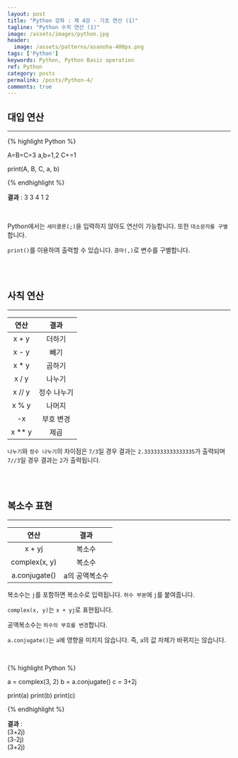 ```yaml
---
layout: post
title: "Python 강좌 : 제 4강 - 기초 연산 (1)"
tagline: "Python 수치 연산 (1)"
image: /assets/images/python.jpg
header:
  image: /assets/patterns/asanoha-400px.png
tags: ['Python']
keywords: Python, Python Basic operation
ref: Python
category: posts
permalink: /posts/Python-4/
comments: true
---
```


## 대입 연산 ##
----------

{% highlight Python %}

A=B=C=3
a,b=1,2
C+=1

print(A, B, C, a, b)

{% endhighlight %}

**결과**
:    3 3 4 1 2

<br>

Python에서는 `세미콜론(;)`을 입력하지 않아도 연산이 가능합니다. 또한 `대소문자를 구별`합니다.

`print()`를 이용하여 출력할 수 있습니다. `콤마(,)`로 변수를 구별합니다.

<br>
<br>

## 사칙 연산 ##
----------

|  연산  |     결과    |
|:------:|:-----------:|
|  x + y |    더하기   |
|  x - y |     빼기    |
|  x * y |    곱하기   |
|  x / y |    나누기   |
| x // y | 정수 나누기 |
|  x % y |    나머지   |
|   -x   |  부호 변경  |
| x ** y |     제곱    |

`나누기`와 `정수 나누기`의 차이점은 `7/3`일 경우 결과는 `2.3333333333333335`가 출력되며 `7//3`일 경우 결과는 `2`가 출력됩니다.

<br>
<br>

## 복소수 표현 ##
----------

|      연산     |      결과      |
|:-------------:|:--------------:|
|     x + yj    |     복소수     |
| complex(x, y) |     복소수     |
| a.conjugate() | a의 공액복소수 |


복소수는 `j`를 포함하면 복소수로 입력됩니다. `허수 부분`에 `j`를 붙여줍니다.

`complex(x, y)`는 `x + yj`로 표현됩니다.

공액복소수는 `허수의 부호를 변경`합니다.

`a.conjugate()`는 `a`에 영향을 미치지 않습니다. 즉, `a`의 값 자체가 바뀌지는 않습니다.

<br>

{% highlight Python %}

a = complex(3, 2)
b = a.conjugate()
c = 3+2j

print(a)
print(b)
print(c)

{% endhighlight %}


**결과**
:    
(3+2j)<br>
(3-2j)<br>
(3+2j)
